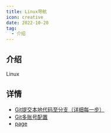 ```yaml
---
title: Linux导航
icon: creative
date: 2022-10-20
tag:
  - 介绍
---
```


## 介绍

Linux

## 详情

- [Git提交本地代码至分支（详细每一步）](git.md)
- [Git多账号配置](gitMore.md)
- [page](page.md)
